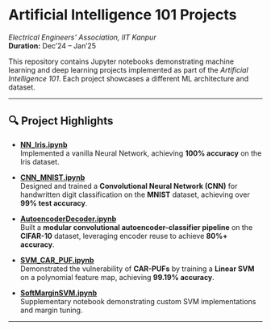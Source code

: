# Artificial Intelligence 101 Projects  
*Electrical Engineers' Association, IIT Kanpur*  
**Duration:** Dec’24 – Jan’25  

This repository contains Jupyter notebooks demonstrating machine learning and deep learning projects implemented as part of the *Artificial Intelligence 101*. Each project showcases a different ML architecture and dataset.

---

## 🔍 Project Highlights

- **[NN_Iris.ipynb](./NN_Iris.ipynb)**  
  Implemented a vanilla Neural Network, achieving **100% accuracy** on the Iris dataset.

- **[CNN_MNIST.ipynb](./CNN_MNIST.ipynb)**  
  Designed and trained a **Convolutional Neural Network (CNN)** for handwritten digit classification on the **MNIST** dataset, achieving over **99% test accuracy**.

- **[AutoencoderDecoder.ipynb](./AutoencoderDecoder.ipynb)**  
  Built a **modular convolutional autoencoder-classifier pipeline** on the **CIFAR-10** dataset, leveraging encoder reuse to achieve **80%+ accuracy**.

- **[SVM_CAR_PUF.ipynb](./SVM_CAR_PUF.ipynb)**  
  Demonstrated the vulnerability of **CAR-PUFs** by training a **Linear SVM** on a polynomial feature map, achieving **99.19% accuracy**.

- **[SoftMarginSVM.ipynb](./SoftMarginSVM.ipynb)**  
  Supplementary notebook demonstrating custom SVM implementations and margin tuning.

---
